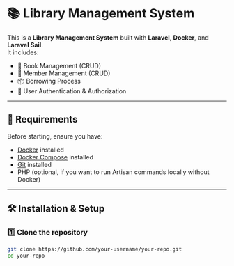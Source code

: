 # 📚 Library Management System

This is a **Library Management System** built with **Laravel**, **Docker**, and **Laravel Sail**.  
It includes:
- 📖 Book Management (CRUD)
- 👥 Member Management (CRUD)
- 📦 Borrowing Process
- 🔑 User Authentication & Authorization

---

## 🚀 Requirements

Before starting, ensure you have:
- [Docker](https://www.docker.com/) installed
- [Docker Compose](https://docs.docker.com/compose/install/) installed
- [Git](https://git-scm.com/) installed
- PHP (optional, if you want to run Artisan commands locally without Docker)

---

## 🛠 Installation & Setup

### 1️⃣ Clone the repository
```bash
git clone https://github.com/your-username/your-repo.git
cd your-repo